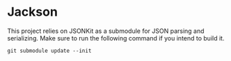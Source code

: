 # Jackson 

This project relies on JSONKit as a submodule for JSON parsing and serializing. Make sure to run the following command if you intend to build it.

    git submodule update --init
